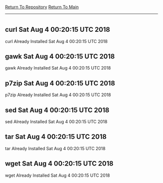 [Return To Repository](https://github.com/deathbybandaid/piholeparser/)
[Return To Main](https://github.com/deathbybandaid/piholeparser/blob/master/RecentRunLogs/Mainlog.md)
____________________________________
# 
## curl Sat Aug 4 00:20:15 UTC 2018
curl Already Installed Sat Aug 4 00:20:15 UTC 2018
## gawk Sat Aug 4 00:20:15 UTC 2018
gawk Already Installed Sat Aug 4 00:20:15 UTC 2018
## p7zip Sat Aug 4 00:20:15 UTC 2018
p7zip Already Installed Sat Aug 4 00:20:15 UTC 2018
## sed Sat Aug 4 00:20:15 UTC 2018
sed Already Installed Sat Aug 4 00:20:15 UTC 2018
## tar Sat Aug 4 00:20:15 UTC 2018
tar Already Installed Sat Aug 4 00:20:15 UTC 2018
## wget Sat Aug 4 00:20:15 UTC 2018
wget Already Installed Sat Aug 4 00:20:15 UTC 2018
